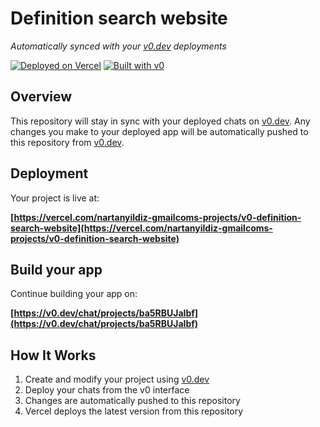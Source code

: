 # Definition search website

*Automatically synced with your [v0.dev](https://v0.dev) deployments*

[![Deployed on Vercel](https://img.shields.io/badge/Deployed%20on-Vercel-black?style=for-the-badge&logo=vercel)](https://vercel.com/nartanyildiz-gmailcoms-projects/v0-definition-search-website)
[![Built with v0](https://img.shields.io/badge/Built%20with-v0.dev-black?style=for-the-badge)](https://v0.dev/chat/projects/ba5RBUJaIbf)

## Overview

This repository will stay in sync with your deployed chats on [v0.dev](https://v0.dev).
Any changes you make to your deployed app will be automatically pushed to this repository from [v0.dev](https://v0.dev).

## Deployment

Your project is live at:

**[https://vercel.com/nartanyildiz-gmailcoms-projects/v0-definition-search-website](https://vercel.com/nartanyildiz-gmailcoms-projects/v0-definition-search-website)**

## Build your app

Continue building your app on:

**[https://v0.dev/chat/projects/ba5RBUJaIbf](https://v0.dev/chat/projects/ba5RBUJaIbf)**

## How It Works

1. Create and modify your project using [v0.dev](https://v0.dev)
2. Deploy your chats from the v0 interface
3. Changes are automatically pushed to this repository
4. Vercel deploys the latest version from this repository